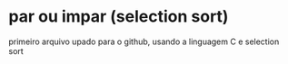 # par ou impar (selection sort)
 primeiro arquivo upado para o github, usando a linguagem C e selection sort
 
